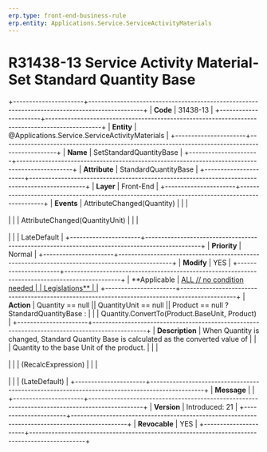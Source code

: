 ```yaml
---
erp.type: front-end-business-rule
erp.entity: Applications.Service.ServiceActivityMaterials
---
```


# R31438-13 Service Activity Material- Set Standard Quantity Base
+----------------------+-----------------------------------------------------------------------------------------------+
| **Code**             | 31438-13                                                                                      |
+----------------------+-----------------------------------------------------------------------------------------------+
| **Entity**           | @Applications.Service.ServiceActivityMaterials                                                |
+----------------------+-----------------------------------------------------------------------------------------------+
| **Name**             | SetStandardQuantityBase                                                                       |
+----------------------+-----------------------------------------------------------------------------------------------+
| **Attribute**        | StandardQuantityBase                                                                          |
+----------------------+-----------------------------------------------------------------------------------------------+
| **Layer**            | Front-End                                                                                     |
+----------------------+-----------------------------------------------------------------------------------------------+
| **Events**           | AttributeChanged(Quantity)                                                                    |
|                      | <br/><br/>                                                                                    |
|                      | AttributeChanged(QuantityUnit)                                                                |
|                      | <br/><br/>                                                                                    |
|                      | LateDefault                                                                                   |
+----------------------+-----------------------------------------------------------------------------------------------+
| **Priority**         | Normal                                                                                        |
+----------------------+-----------------------------------------------------------------------------------------------+
| **Modify**           | YES                                                                                           |
+----------------------+-----------------------------------------------------------------------------------------------+
| **Applicable         | [ALL // no condition needed                                                                   |
| Legislations**       | ](xref:applicable-legislations)                                                               |
+----------------------+-----------------------------------------------------------------------------------------------+
| **Action**           | Quantity == null \|\| QuantityUnit == null \|\| Product == null ? StandardQuantityBase :      |
|                      | Quantity.ConvertTo(Product.BaseUnit, Product)                                                 |
+----------------------+-----------------------------------------------------------------------------------------------+
| **Description**      | When Quantity is changed, Standard Quantity Base is calculated as the converted value of      |
|                      | Quantity to the base Unit of the product.                                                     |
|                      | <br/><br/>                                                                                    |
|                      | (RecalcExpression)                                                                            |
|                      | <br/><br/>                                                                                    |
|                      | (LateDefault)                                                                                 |
+----------------------+-----------------------------------------------------------------------------------------------+
| **Message**          |                                                                                               |
+----------------------+-----------------------------------------------------------------------------------------------+
| **Version**          | Introduced: 21                                                                                |
+----------------------+-----------------------------------------------------------------------------------------------+
| **Revocable**        | YES                                                                                           |
+----------------------+-----------------------------------------------------------------------------------------------+
